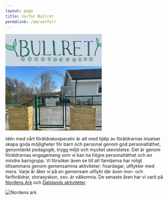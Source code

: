 ```yaml
---
layout: page
title: Varför Bullret
permalink: /om/varfor/
---
```


<div class="right">
<img src="/img/framsida.jpg" alt="front" width="300"/>
</div>

Idén med vårt föräldrakooperativ är att med hjälp av föräldrarnas insatser skapa goda möjligheter för barn och personal genom god personaltäthet, genomtänkt pedagogik, trygg miljö och mycket utevistelse. Det är genom föräldrarnas engagemang som vi kan ha högre personaltäthet och en mindre barngrupp. Vi försöker även se till att familjerna har roligt tillsammans genom gemensamma aktiviteter: fixardagar, utflykter med mera. Varje år åker vi på en gemensam utflykt där även mor- och farföräldrar, storasyskon, osv. är välkomna. De senaste åren har vi varit på [Nordens Ark](https://nordensark.se/) och [Dalslands aktiviteter](https://www.dalslandsaktiviteter.se/). 

![Nordens ark](/img/nordensark.jpg)

